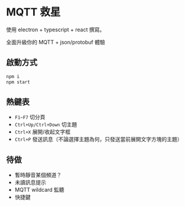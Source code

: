 # MQTT 救星 #
使用 electron + typescript + react 撰寫。

全面升級你的 MQTT + json/protobuf 體驗

## 啟動方式 ##
```sh
npm i
npm start
```

## 熱鍵表 ##
* `F1~F7` 切分頁
* `Ctrl+Up/Ctrl+Down` 切主題
* `Ctrl+X` 展開/收起文字框
* `Ctrl+P` 發送訊息（不論選擇主題為何，只發送當前展開文字方塊的主題）

## 待做 ##
* 暫時靜音某個頻道？
* 未讀訊息提示
* MQTT wildcard 監聽
* 快捷鍵